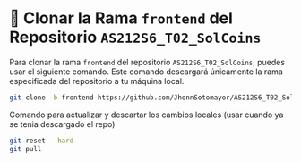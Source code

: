 # 🚀 Clonar la Rama `frontend` del Repositorio `AS212S6_T02_SolCoins`

Para clonar la rama `frontend` del repositorio `AS212S6_T02_SolCoins`, puedes usar el siguiente comando. Este comando descargará únicamente la rama especificada del repositorio a tu máquina local.

```bash
git clone -b frontend https://github.com/JhonnSotomayor/AS212S6_T02_SolCoins
```

Comando para actualizar y descartar los cambios locales (usar cuando ya se tenia descargado el repo)
```bash
git reset --hard
git pull
